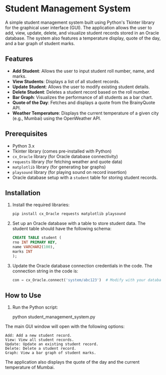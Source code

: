 # Student Management System

A simple student management system built using Python's Tkinter library for the graphical user interface (GUI). The application allows the user to add, view, update, delete, and visualize student records stored in an Oracle database. The system also features a temperature display, quote of the day, and a bar graph of student marks.

## Features

- **Add Student**: Allows the user to input student roll number, name, and marks.
- **View Students**: Displays a list of all student records.
- **Update Student**: Allows the user to modify existing student details.
- **Delete Student**: Deletes a student record based on the roll number.
- **Bar Graph**: Visualizes the performance of all students as a bar chart.
- **Quote of the Day**: Fetches and displays a quote from the BrainyQuote API.
- **Weather Temperature**: Displays the current temperature of a given city (e.g., Mumbai) using the OpenWeather API.

## Prerequisites

- Python 3.x
- Tkinter library (comes pre-installed with Python)
- `cx_Oracle` library (for Oracle database connectivity)
- `requests` library (for fetching weather and quote data)
- `matplotlib` library (for generating bar graphs)
- `playsound` library (for playing sound on record insertion)
- Oracle database setup with a `student` table for storing student records.

## Installation

1. Install the required libraries:

   ```bash
   pip install cx_Oracle requests matplotlib playsound

2. Set up an Oracle database with a table to store student data. The student table should have the following schema:
   ```sql
   CREATE TABLE student (
   rno INT PRIMARY KEY,
   name VARCHAR2(100),
   marks INT
   );

4. Update the Oracle database connection credentials in the code. The connection string in the code is:
   ```python
   con = cx_Oracle.connect('system/abc123')  # Modify with your database credentials

## How to Use

1. Run the Python script:

   python student_management_system.py

The main GUI window will open with the following options:

    Add: Add a new student record.
    View: View all student records.
    Update: Update an existing student record.
    Delete: Delete a student record.
    Graph: View a bar graph of student marks.

The application also displays the quote of the day and the current temperature of Mumbai.
